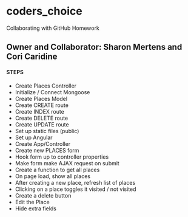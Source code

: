 # coders_choice
Collaborating with GitHub Homework
## Owner and Collaborator: Sharon Mertens and Cori Caridine

#### STEPS
- Create Places Controller
- Initialize / Connect Mongoose
- Create Places Model
- Create CREATE route
- Create INDEX route
- Create DELETE route
- Create UPDATE route
- Set up static files (public)
- Set up Angular
- Create App/Controller
- Create new PLACES form
- Hook form up to controller properties
- Make form make AJAX request on submit
- Create a function to get all places
- On page load, show all places
- After creating a new place, refresh list of places
- Clicking on a place toggles it visited / not visited
- Create a delete button
- Edit the Place
- Hide extra fields  
